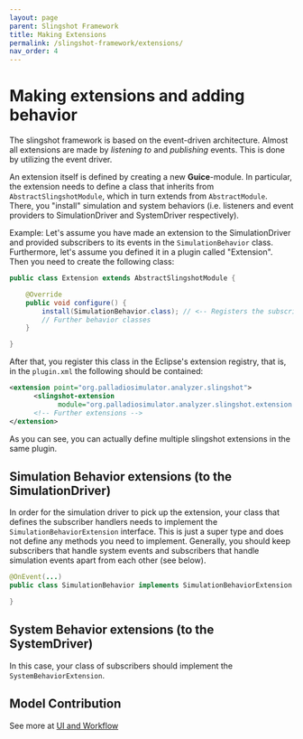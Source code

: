 ```yaml
---
layout: page
parent: Slingshot Framework
title: Making Extensions
permalink: /slingshot-framework/extensions/
nav_order: 4
---
```

# Making extensions and adding behavior
The slingshot framework is based on the event-driven architecture. Almost all extensions are made by *listening to* and *publishing* events. This is done by utilizing the event driver.

An extension itself is defined by creating a new **Guice**-module. In particular, the extension needs to define a class that inherits from `AbstractSlingshotModule`, which in turn extends from `AbstractModule`. There, you "install" simulation and system behaviors (i.e. listeners and event providers to SimulationDriver and SystemDriver respectively).

Example: Let's assume you have made an extension to the SimulationDriver and provided subscribers to its events in the `SimulationBehavior` class. Furthermore, let's assume you defined it in a plugin called "Extension". Then you need to create the following class:

```java
public class Extension extends AbstractSlingshotModule {

    @Override
    public void configure() {
        install(SimulationBehavior.class); // <-- Registers the subscribers here
        // Further behavior classes
    }

}
```

After that, you register this class in the Eclipse's extension registry, that is, in the `plugin.xml` the following should be contained:

```xml
<extension point="org.palladiosimulator.analyzer.slingshot">
      <slingshot-extension
            module="org.palladiosimulator.analyzer.slingshot.extension.Extension"></slingshot-extension>
      <!-- Further extensions -->
</extension>
```

As you can see, you can actually define multiple slingshot extensions in the same plugin.

## Simulation Behavior extensions (to the SimulationDriver)
In order for the simulation driver to pick up the extension, your class that defines the subscriber handlers needs to implement the `SimulationBehaviorExtension` interface. This is just a super type and does not define any methods you need to implement. Generally, you should keep subscribers that handle system events and subscribers that handle simulation events apart from each other (see below).

```java
@OnEvent(...)
public class SimulationBehavior implements SimulationBehaviorExtension {

}
```

## System Behavior extensions (to the SystemDriver)
In this case, your class of subscribers should implement the `SystemBehaviorExtension`.

## Model Contribution
See more at [UI and Workflow](Palladio-Documentation-Slingshot/slingshot-framework/system-driver/ui/)
